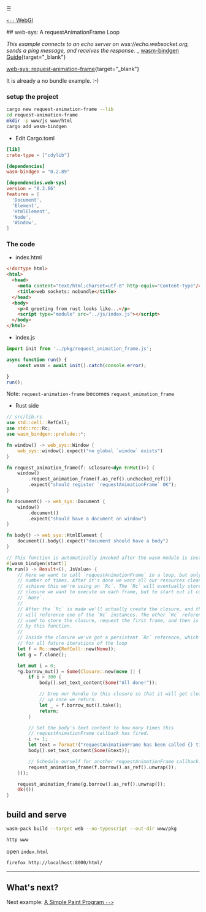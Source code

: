 
<div class="navbar"><a class="openbtn" onclick="openNav()">&#9776;</a></div>

[`<--` WebGl](./016.webrtc_datachannel.html)

<main>
## web-sys: A requestAnimationFrame Loop

*This example connects to an echo server on wss://echo.websocket.org, sends a ping message, and receives the response.*
   _ [wasm-bindgen Guide](https://rustwasm.github.io/wasm-bindgen/examples/request-animation-frame.html){target="_blank"}

[web-sys: request-animation-frame](https://github.com/rustwasm/wasm-bindgen/tree/master/examples/request-animation-frame){target="_blank"}

It is already a no bundle example. :-)

### setup the project

```sh
cargo new request-animation-frame --lib
cd request-animation-frame
mkdir -p www/js www/html
cargo add wasm-bindgen
```

- Edit Cargo.toml

```toml
[lib]
crate-type = ["cdylib"]

[dependencies]
wasm-bindgen = "0.2.89"

[dependencies.web-sys]
version = "0.3.66"
features = [
  'Document',
  'Element',
  'HtmlElement',
  'Node',
  'Window',
]
```
### The code

- index.html

```html
<!doctype html>
<html>
  <head>
    <meta content="text/html;charset=utf-8" http-equiv="Content-Type"/>
    <title>web sockets: nobundle</title>
  </head>
  <body>
    <p>A greeting from rust looks like...</p>
    <script type="module" src="../js/index.js"></script>
  </body>
</html>
```
- index.js

```js
import init from '../pkg/request_animation_frame.js';

async function run() {
    const wasm = await init().catch(console.error);

}
run();
```
Note: `request-animation-frame` becomes `request_animation_frame`

- Rust side

```rust
// src/lib.rs
use std::cell::RefCell;
use std::rc::Rc;
use wasm_bindgen::prelude::*;

fn window() -> web_sys::Window {
    web_sys::window().expect("no global `window` exists")
}

fn request_animation_frame(f: &Closure<dyn FnMut()>) {
    window()
        .request_animation_frame(f.as_ref().unchecked_ref())
        .expect("should register `requestAnimationFrame` OK");
}

fn document() -> web_sys::Document {
    window()
        .document()
        .expect("should have a document on window")
}

fn body() -> web_sys::HtmlElement {
    document().body().expect("document should have a body")
}

// This function is automatically invoked after the wasm module is instantiated.
#[wasm_bindgen(start)]
fn run() -> Result<(), JsValue> {
    // Here we want to call `requestAnimationFrame` in a loop, but only a fixed
    // number of times. After it's done we want all our resources cleaned up. To
    // achieve this we're using an `Rc`. The `Rc` will eventually store the
    // closure we want to execute on each frame, but to start out it contains
    // `None`.
    //
    // After the `Rc` is made we'll actually create the closure, and the closure
    // will reference one of the `Rc` instances. The other `Rc` reference is
    // used to store the closure, request the first frame, and then is dropped
    // by this function.
    //
    // Inside the closure we've got a persistent `Rc` reference, which we use
    // for all future iterations of the loop
    let f = Rc::new(RefCell::new(None));
    let g = f.clone();

    let mut i = 0;
    *g.borrow_mut() = Some(Closure::new(move || {
        if i > 300 {
            body().set_text_content(Some("All done!"));

            // Drop our handle to this closure so that it will get cleaned
            // up once we return.
            let _ = f.borrow_mut().take();
            return;
        }

        // Set the body's text content to how many times this
        // requestAnimationFrame callback has fired.
        i += 1;
        let text = format!("requestAnimationFrame has been called {} times.", i);
        body().set_text_content(Some(&text));

        // Schedule ourself for another requestAnimationFrame callback.
        request_animation_frame(f.borrow().as_ref().unwrap());
    }));

    request_animation_frame(g.borrow().as_ref().unwrap());
    Ok(())
}
```

## build and serve

```sh
wasm-pack build --target web --no-typescript --out-dir www/pkg

http www
```

open `index.html`

```sh
firefox http://localhost:8000/html/
```
---

## What's next?

Next example: [ A Simple Paint Program `-->`](./018.paint.html)

</main>
<script src="https://lerina.github.io/js/toc.js"></script>
<script>
let anchor= document.createElement('a');
anchor.href="javascript:closeNav()"; //void(0)"; //anchor[0].onclick = closeNav();
anchor.className = "closebtn";  
anchor.innerHTML="&times;";
document.getElementById("TOC").prepend(anchor);

let navCrumbs= document.createElement('div');
navCrumbs.className = "hover-nav";
navCrumbs.innerHTML = `
<div class="hover-nav">
<ul>
<li><a href="../../../../index.html">⇦ home</a></li>
<li><a href="../index.html">hello_world</a></li>
</ul>
</div>`;
document.getElementById("TOC").prepend(navCrumbs); 
</script>

